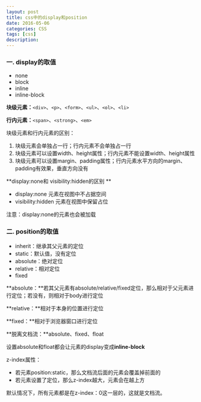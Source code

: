 ```yaml
---
layout: post
title: css中的display和position
date: 2016-05-06
categories: CSS
tags: [css]
description: 
---
```

### 一. display的取值

- none	
- block	
- inline	
- inline-block

**块级元素：**`<div>`、`<p>`、`<form>`、`<ul>`、`<ol>`、`<li>`

**行内元素：**`<span>`、`<strong>`、`<em>`

块级元素和行内元素的区别：

1. 块级元素会单独占一行；行内元素不会单独占一行
2. 块级元素可以设置width、height属性；行内元素不能设置width、height属性
3. 块级元素可以设置margin、padding属性；行内元素水平方向的margin、padding有效果，垂直方向没有

**display:none和 visibility:hidden的区别
**

- display:none 元素在视图中不占据空间
- visibility:hidden 元素在视图中保留占位

注意：display:none的元素也会被加载


### 二. position的取值

- inherit：继承其父元素的定位
- static：默认值，没有定位
- absolute：绝对定位
- relative：相对定位
- fixed

**absolute：**若其父元素有absolute/relative/fixed定位，那么相对于父元素进行定位；若没有，则相对于body进行定位

**relative：**相对于本身的位置进行定位

**fixed：**相对于浏览器窗口进行定位

**脱离文档流：**absolute、fixed、float

设置absolute和float都会让元素的display变成**inline-block**

z-index属性：

- 若元素position:static，那么文档流后面的元素会覆盖掉前面的
- 若元素设置了定位，那么z-index越大，元素会在越上方

默认情况下，所有元素都是在z-index：0这一层的，这就是文档流。





